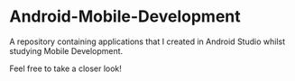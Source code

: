 # Android-Mobile-Development
A repository containing applications that I created in Android Studio whilst studying Mobile Development.

Feel free to take a closer look!
